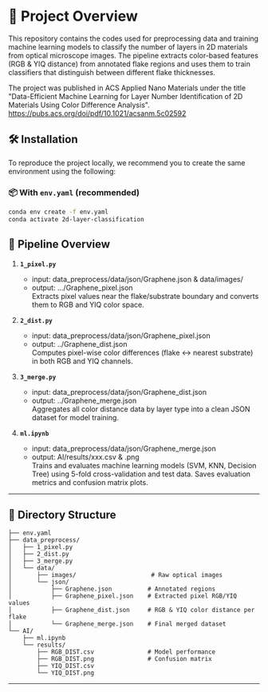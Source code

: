 # 🧪 Project Overview

This repository contains the codes used for preprocessing data and training machine learning models to classify the number of layers in 2D materials from optical microscope images.
The pipeline extracts color-based features (RGB & YIQ distance) from annotated flake regions and uses them to train classifiers that distinguish between different flake thicknesses.

The project was published in ACS Applied Nano Materials under the title "Data-Efficient Machine Learning for Layer Number Identification of 2D Materials Using Color Difference Analysis".
https://pubs.acs.org/doi/pdf/10.1021/acsanm.5c02592

## 🛠️ Installation

To reproduce the project locally, we recommend you to create the same environment using the following:

### 📦 With `env.yaml` (recommended)
```bash
conda env create -f env.yaml
conda activate 2d-layer-classification
```

## 🔁 Pipeline Overview

1. **`1_pixel.py`**  
   - input: data_preprocess/data/json/Graphene.json & data/images/  
   - output: .../Graphene_pixel.json  
   Extracts pixel values near the flake/substrate boundary and converts them to RGB and YIQ color space.  

2. **`2_dist.py`**  
   - input: data_preprocess/data/json/Graphene_pixel.json  
   - output: ../Graphene_dist.json  
   Computes pixel-wise color differences (flake ↔ nearest substrate) in both RGB and YIQ channels.  

3. **`3_merge.py`**  
   - input: data_preprocess/data/json/Graphene_dist.json  
   - output: ../Graphene_merge.json  
   Aggregates all color distance data by layer type into a clean JSON dataset for model training.  

4. **`ml.ipynb`**  
   - input: data_preprocess/data/json/Graphene_merge.json  
   - output: AI/results/xxx.csv & .png  
   Trains and evaluates machine learning models (SVM, KNN, Decision Tree) using 5-fold cross-validation and test data. Saves evaluation metrics and confusion matrix plots.  

---

## 📂 Directory Structure
```
├── env.yaml
├── data_preprocess/
│   ├── 1_pixel.py
│   ├── 2_dist.py
│   ├── 3_merge.py
│   └── data/
│       ├── images/                     # Raw optical images
│       └── json/
│           ├── Graphene.json          # Annotated regions
│           ├── Graphene_pixel.json    # Extracted pixel RGB/YIQ values
│           ├── Graphene_dist.json     # RGB & YIQ color distance per flake
│           └── Graphene_merge.json    # Final merged dataset
└── AI/
    ├── ml.ipynb
    └── results/
        ├── RGB_DIST.csv               # Model performance
        ├── RGB_DIST.png               # Confusion matrix
        ├── YIQ_DIST.csv
        └── YIQ_DIST.png
```
---




